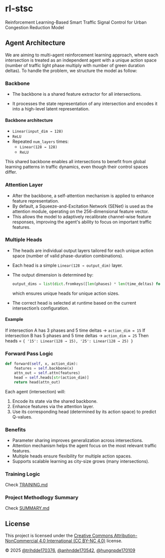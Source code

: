 # rl-stsc
Reinforcement Learning-Based Smart Traffic Signal Control for Urban Congestion Reduction Model

## Agent Architecture

We are aiming to multi-agent reinforcement learning approach, where each intersection is treated as an independent agent with a unique action space (number of traffic light phase multiply with number of green duration deltas). To handle the problem, we structure the model as follow:

### Backbone

- The backbone is a shared feature extractor for all intersections.

- It processes the state representation of any intersection and encodes it into a high-level latent representation.

#### Backbone architecture

- `Linear(input_dim → 128)`
- `ReLU`
- Repeated `num_layers` times:
  - `Linear(128 → 128)`
  - `ReLU`

This shared backbone enables all intersections to benefit from global learning patterns in traffic dynamics, even though their control spaces differ.

### Attention Layer

- After the backbone, a self-attention mechanism is applied to enhance feature representation.
- By default, a Squeeze-and-Excitation Network (SENet) is used as the attention module, operating on the 256-dimensional feature vector.
- This allows the model to adaptively recalibrate channel-wise feature responses, improving the agent's ability to focus on important traffic features.

### Multiple Heads

- The heads are individual output layers tailored for each unique action space (number of valid phase-duration combinations).
- Each head is a simple `Linear(128 → output_dim)` layer.
- The output dimension is determined by:
    ```python
    output_dims = list(dict.fromkeys([len(phases) * len(time_deltas) for intersection in scenario]))
    ```

    which ensures unique heads for unique action sizes.
- The correct head is selected at runtime based on the current intersection’s configuration.

#### Example

If intersection A has 3 phases and 5 time deltas → `action_dim = 15`
If intersection B has 5 phases and 5 time deltas → `action_dim = 25`
Then heads = `{ '15': Linear(128 → 15), '25': Linear(128 → 25) }`

### Forward Pass Logic

```python
def forward(self, x, action_dim):
    features = self.backbone(x)
    attn_out = self.attn(features)
    head = self.heads[str(action_dim)]
    return head(attn_out)
```

Each agent (intersection) will:
1. Encode its state via the shared backbone.
2. Enhance features via the attention layer.
3. Use its corresponding head (determined by its action space) to predict Q-values.

### Benefits

- Parameter sharing improves generalization across intersections.
- Attention mechanism helps the agent focus on the most relevant traffic features.
- Multiple heads ensure flexibility for multiple action spaces.
- Supports scalable learning as city-size grows (many intersections).

### Training Logic
Check [TRAINING.md](TRAINING.md)

### Project Methodlogy Summary
Check [SUMMARY.md](SUMMARY.md)

## License

This project is licensed under the [Creative Commons Attribution-NonCommercial 4.0 International (CC BY-NC 4.0)](https://creativecommons.org/licenses/by-nc/4.0/) license.

© 2025 [@trihdde170376](https://github.com/ductridev), [@anhndde170542](https://github.com/Anhsturdy), [@hungnpde170109](https://github.com/NekoTom12343)
